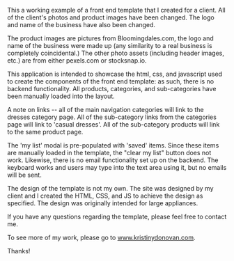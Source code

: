 This a working example of a front end template that I created for a client. All of the client's photos and product images have been changed. The logo and name of the business have also been changed.

The product images are pictures from Bloomingdales.com, the logo and name of the business were made up (any similarity to a real business is completely coincidental.) The other photo assets (including header images, etc.) are from either pexels.com or stocksnap.io.

This application is intended to showcase the html, css, and javascript used to create the components of the front end template: as such, there is no backend functionality. All products, categories, and sub-categories have been manually loaded into the layout.

A note on links -- all of the main navigation categories will link to the dresses category page. All of the sub-category links from the categories page will link to 'casual dresses'. All of the sub-category products will link to the same product page.

The 'my list' modal is pre-populated with 'saved' items. Since these items are manually loaded in the template, the "clear my list" button does not work. Likewise, there is no email functionality set up on the backend. The keyboard works and users may type into the text area using it, but no emails will be sent.

The design of the template is not my own. The site was designed by my client and I created the HTML, CSS, and JS to achieve the design as specified. The design was originally intended for large appliances.

If you have any questions regarding the template, please feel free to contact me.

To see more of my work, please go to www.kristinydonovan.com.

Thanks!
